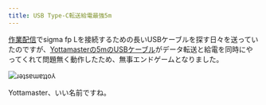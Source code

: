 ```yaml
---
title: USB Type-C転送給電最強5m
---
```

[作業配信](https://www.youtube.com/c/r7kamura)でsigma fp Lを接続するための長いUSBケーブルを探す日々を送っていたのですが、[Yottamasterの5mのUSBケーブル](https://www.amazon.co.jp/dp/B09Y1BY75P)がデータ転送と給電を同時にやってくれて問題無く動作したため、無事エンドゲームとなりました。

![](https://lh4.googleusercontent.com/BYi3F6Y7Fg3x70TLuuhk3kFd1381Kcn5rIzioAVApAfx95f_wsUZ9xNaTgHKM0P9vqOvFUHAP8HkcWb-JqOAUc5_UrGk9Ue-MPJLExFS2ch2xE8hPKCsxjuWnUDNkfzXA5EaWsnDrPYTWAoTRFc "ɹǝʇsɐɯɐʇʇo⅄")

Yottamaster、いい名前ですね。
